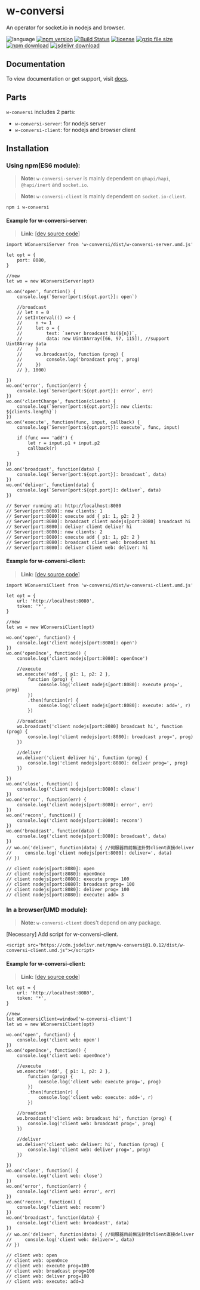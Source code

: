 # w-conversi
An operator for socket.io in nodejs and browser.

![language](https://img.shields.io/badge/language-JavaScript-orange.svg) 
[![npm version](http://img.shields.io/npm/v/w-conversi.svg?style=flat)](https://npmjs.org/package/w-conversi) 
[![Build Status](https://travis-ci.org/yuda-lyu/w-conversi.svg?branch=master)](https://travis-ci.org/yuda-lyu/w-conversi) 
[![license](https://img.shields.io/npm/l/w-conversi.svg?style=flat)](https://npmjs.org/package/w-conversi) 
[![gzip file size](http://img.badgesize.io/yuda-lyu/w-conversi/master/dist/w-conversi-server.umd.js.svg?compression=gzip)](https://github.com/yuda-lyu/w-conversi)
[![npm download](https://img.shields.io/npm/dt/w-conversi.svg)](https://npmjs.org/package/w-conversi) 
[![jsdelivr download](https://img.shields.io/jsdelivr/npm/hm/w-conversi.svg)](https://www.jsdelivr.com/package/npm/w-conversi)

## Documentation
To view documentation or get support, visit [docs](https://yuda-lyu.github.io/w-conversi/WConversiServer.html).

## Parts
`w-conversi` includes 2 parts: 
* `w-conversi-server`: for nodejs server
* `w-conversi-client`: for nodejs and browser client

## Installation
### Using npm(ES6 module):
> **Note:** `w-conversi-server` is mainly dependent on `@hapi/hapi`, `@hapi/inert` and `socket.io`.

> **Note:** `w-conversi-client` is mainly dependent on `socket.io-client`.

```alias
npm i w-conversi
```
#### Example for w-conversi-server:
> **Link:** [[dev source code](https://github.com/yuda-lyu/w-conversi/blob/master/srv.mjs)]
```alias
import WConversiServer from 'w-conversi/dist/w-conversi-server.umd.js'

let opt = {
    port: 8080,
}

//new
let wo = new WConversiServer(opt)

wo.on('open', function() {
    console.log(`Server[port:${opt.port}]: open`)

    //broadcast
    // let n = 0
    // setInterval(() => {
    //     n += 1
    //     let o = {
    //         text: `server broadcast hi(${n})`,
    //         data: new Uint8Array([66, 97, 115]), //support Uint8Array data
    //     }
    //     wo.broadcast(o, function (prog) {
    //         console.log('broadcast prog', prog)
    //     })
    // }, 1000)

})
wo.on('error', function(err) {
    console.log(`Server[port:${opt.port}]: error`, err)
})
wo.on('clientChange', function(clients) {
    console.log(`Server[port:${opt.port}]: now clients: ${clients.length}`)
})
wo.on('execute', function(func, input, callback) {
    console.log(`Server[port:${opt.port}]: execute`, func, input)

    if (func === 'add') {
        let r = input.p1 + input.p2
        callback(r)
    }

})
wo.on('broadcast', function(data) {
    console.log(`Server[port:${opt.port}]: broadcast`, data)
})
wo.on('deliver', function(data) {
    console.log(`Server[port:${opt.port}]: deliver`, data)
})

// Server running at: http://localhost:8080
// Server[port:8080]: now clients: 1
// Server[port:8080]: execute add { p1: 1, p2: 2 }
// Server[port:8080]: broadcast client nodejs[port:8080] broadcast hi
// Server[port:8080]: deliver client deliver hi
// Server[port:8080]: now clients: 2
// Server[port:8080]: execute add { p1: 1, p2: 2 }
// Server[port:8080]: broadcast client web: broadcast hi
// Server[port:8080]: deliver client web: deliver: hi
```
#### Example for w-conversi-client:
> **Link:** [[dev source code](https://github.com/yuda-lyu/w-conversi/blob/master/scla.mjs)]
```alias
import WConversiClient from 'w-conversi/dist/w-conversi-client.umd.js'

let opt = {
    url: 'http://localhost:8080',
    token: '*',
}

//new
let wo = new WConversiClient(opt)

wo.on('open', function() {
    console.log('client nodejs[port:8080]: open')
})
wo.on('openOnce', function() {
    console.log('client nodejs[port:8080]: openOnce')

    //execute
    wo.execute('add', { p1: 1, p2: 2 },
        function (prog) {
            console.log('client nodejs[port:8080]: execute prog=', prog)
        })
        .then(function(r) {
            console.log('client nodejs[port:8080]: execute: add=', r)
        })

    //broadcast
    wo.broadcast('client nodejs[port:8080] broadcast hi', function (prog) {
        console.log('client nodejs[port:8080]: broadcast prog=', prog)
    })

    //deliver
    wo.deliver('client deliver hi', function (prog) {
        console.log('client nodejs[port:8080]: deliver prog=', prog)
    })

})
wo.on('close', function() {
    console.log('client nodejs[port:8080]: close')
})
wo.on('error', function(err) {
    console.log('client nodejs[port:8080]: error', err)
})
wo.on('reconn', function() {
    console.log('client nodejs[port:8080]: reconn')
})
wo.on('broadcast', function(data) {
    console.log('client nodejs[port:8080]: broadcast', data)
})
// wo.on('deliver', function(data) { //伺服器目前無法針對client直接deliver
//     console.log('client nodejs[port:8080]: deliver=', data)
// })

// client nodejs[port:8080]: open
// client nodejs[port:8080]: openOnce
// client nodejs[port:8080]: execute prog= 100
// client nodejs[port:8080]: broadcast prog= 100
// client nodejs[port:8080]: deliver prog= 100
// client nodejs[port:8080]: execute: add= 3
```

### In a browser(UMD module):
> **Note:** `w-conversi-client` does't depend on any package.

[Necessary] Add script for w-conversi-client.
```alias
<script src="https://cdn.jsdelivr.net/npm/w-conversi@1.0.12/dist/w-conversi-client.umd.js"></script>
```
#### Example for w-conversi-client:
> **Link:** [[dev source code](https://github.com/yuda-lyu/w-conversi/blob/master/web.html)]
```alias
let opt = {
    url: 'http://localhost:8080',
    token: '*',
}

//new
let WConversiClient=window['w-conversi-client']
let wo = new WConversiClient(opt)

wo.on('open', function() {
    console.log('client web: open')
})
wo.on('openOnce', function() {
    console.log('client web: openOnce')

    //execute
    wo.execute('add', { p1: 1, p2: 2 },
        function (prog) {
            console.log('client web: execute prog=', prog)
        })
        .then(function(r) {
            console.log('client web: execute: add=', r)
        })

    //broadcast
    wo.broadcast('client web: broadcast hi', function (prog) {
        console.log('client web: broadcast prog=', prog)
    })

    //deliver
    wo.deliver('client web: deliver: hi', function (prog) {
        console.log('client web: deliver prog=', prog)
    })

})
wo.on('close', function() {
    console.log('client web: close')
})
wo.on('error', function(err) {
    console.log('client web: error', err)
})
wo.on('reconn', function() {
    console.log('client web: reconn')
})
wo.on('broadcast', function(data) {
    console.log('client web: broadcast', data)
})
// wo.on('deliver', function(data) { //伺服器目前無法針對client直接deliver
//     console.log('client web: deliver=', data)
// })

// client web: open
// client web: openOnce
// client web: execute prog=100
// client web: broadcast prog=100
// client web: deliver prog=100
// client web: execute: add=3
```